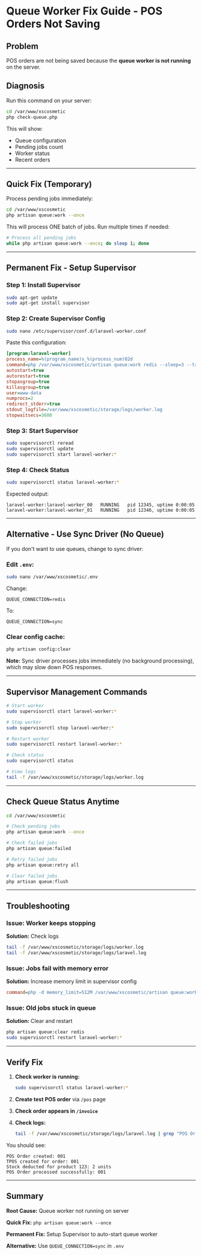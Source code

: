 # Queue Worker Fix Guide - POS Orders Not Saving

## Problem
POS orders are not being saved because the **queue worker is not running** on the server.

## Diagnosis

Run this command on your server:
```bash
cd /var/www/xscosmetic
php check-queue.php
```

This will show:
- Queue configuration
- Pending jobs count
- Worker status
- Recent orders

---

## Quick Fix (Temporary)

Process pending jobs immediately:
```bash
cd /var/www/xscosmetic
php artisan queue:work --once
```

This will process ONE batch of jobs. Run multiple times if needed:
```bash
# Process all pending jobs
while php artisan queue:work --once; do sleep 1; done
```

---

## Permanent Fix - Setup Supervisor

### Step 1: Install Supervisor
```bash
sudo apt-get update
sudo apt-get install supervisor
```

### Step 2: Create Supervisor Config
```bash
sudo nano /etc/supervisor/conf.d/laravel-worker.conf
```

Paste this configuration:
```ini
[program:laravel-worker]
process_name=%(program_name)s_%(process_num)02d
command=php /var/www/xscosmetic/artisan queue:work redis --sleep=3 --tries=3 --timeout=600
autostart=true
autorestart=true
stopasgroup=true
killasgroup=true
user=www-data
numprocs=2
redirect_stderr=true
stdout_logfile=/var/www/xscosmetic/storage/logs/worker.log
stopwaitsecs=3600
```

### Step 3: Start Supervisor
```bash
sudo supervisorctl reread
sudo supervisorctl update
sudo supervisorctl start laravel-worker:*
```

### Step 4: Check Status
```bash
sudo supervisorctl status laravel-worker:*
```

Expected output:
```
laravel-worker:laravel-worker_00   RUNNING   pid 12345, uptime 0:00:05
laravel-worker:laravel-worker_01   RUNNING   pid 12346, uptime 0:00:05
```

---

## Alternative - Use Sync Driver (No Queue)

If you don't want to use queues, change to sync driver:

### Edit `.env`:
```bash
sudo nano /var/www/xscosmetic/.env
```

Change:
```
QUEUE_CONNECTION=redis
```

To:
```
QUEUE_CONNECTION=sync
```

### Clear config cache:
```bash
php artisan config:clear
```

**Note:** Sync driver processes jobs immediately (no background processing), which may slow down POS responses.

---

## Supervisor Management Commands

```bash
# Start worker
sudo supervisorctl start laravel-worker:*

# Stop worker
sudo supervisorctl stop laravel-worker:*

# Restart worker
sudo supervisorctl restart laravel-worker:*

# Check status
sudo supervisorctl status

# View logs
tail -f /var/www/xscosmetic/storage/logs/worker.log
```

---

## Check Queue Status Anytime

```bash
cd /var/www/xscosmetic

# Check pending jobs
php artisan queue:work --once

# Check failed jobs
php artisan queue:failed

# Retry failed jobs
php artisan queue:retry all

# Clear failed jobs
php artisan queue:flush
```

---

## Troubleshooting

### Issue: Worker keeps stopping
**Solution:** Check logs
```bash
tail -f /var/www/xscosmetic/storage/logs/worker.log
tail -f /var/www/xscosmetic/storage/logs/laravel.log
```

### Issue: Jobs fail with memory error
**Solution:** Increase memory limit in supervisor config
```ini
command=php -d memory_limit=512M /var/www/xscosmetic/artisan queue:work redis --sleep=3 --tries=3 --timeout=600
```

### Issue: Old jobs stuck in queue
**Solution:** Clear and restart
```bash
php artisan queue:clear redis
sudo supervisorctl restart laravel-worker:*
```

---

## Verify Fix

1. **Check worker is running:**
   ```bash
   sudo supervisorctl status laravel-worker:*
   ```

2. **Create test POS order** via `/pos` page

3. **Check order appears in `/invoice`**

4. **Check logs:**
   ```bash
   tail -f /var/www/xscosmetic/storage/logs/laravel.log | grep "POS Order"
   ```

You should see:
```
POS Order created: 001
TPOS created for order: 001
Stock deducted for product 123: 2 units
POS Order processed successfully: 001
```

---

## Summary

**Root Cause:** Queue worker not running on server

**Quick Fix:** `php artisan queue:work --once`

**Permanent Fix:** Setup Supervisor to auto-start queue worker

**Alternative:** Use `QUEUE_CONNECTION=sync` in `.env`
